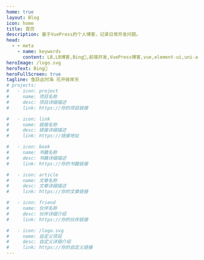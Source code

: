 ```yaml
---
home: true
layout: Blog
icon: home
title: 首页
description: 基于VuePress的个人博客，记录日常开发问题。
head:
  - - meta
    - name: keywords
      content: LB,LB博客,Bing🐣,前端开发,VuePress博客,vue,element-ui,uni-app,vscode,javascript,css,css3,html5
heroImage: /logo.svg
heroText: Bing🐣
heroFullScreen: true
tagline: 鱼跃此时海 花开彼岸天
# projects:
#   - icon: project
#     name: 项目名称
#     desc: 项目详细描述
#     link: https://你的项目链接

#   - icon: link
#     name: 链接名称
#     desc: 链接详细描述
#     link: https://链接地址

#   - icon: book
#     name: 书籍名称
#     desc: 书籍详细描述
#     link: https://你的书籍链接

#   - icon: article
#     name: 文章名称
#     desc: 文章详细描述
#     link: https://你的文章链接

#   - icon: friend
#     name: 伙伴名称
#     desc: 伙伴详细介绍
#     link: https://你的伙伴链接

#   - icon: /logo.svg
#     name: 自定义项目
#     desc: 自定义详细介绍
#     link: https://你的自定义链接
---
```

